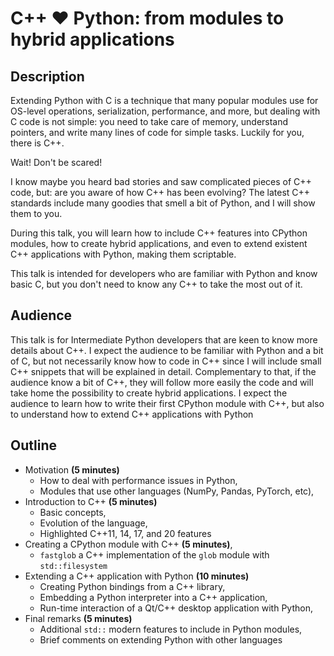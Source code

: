 #  C++ ♥ Python: from modules to hybrid applications

## Description

Extending Python with C is a technique that many popular modules use for
OS-level operations, serialization, performance, and more, but dealing with C
code is not simple: you need to take care of memory, understand pointers, and
write many lines of code for simple tasks. Luckily for you, there is C++.

Wait! Don't be scared!

I know maybe you heard bad stories and saw complicated pieces of C++ code, but:
are you aware of how C++ has been evolving? The latest C++ standards include
many goodies that smell a bit of Python, and I will show them to you.

During this talk, you will learn how to include C++ features into CPython
modules, how to create hybrid applications, and even to extend existent C++
applications with Python, making them scriptable.

This talk is intended for developers who are familiar with Python and know
basic C, but you don't need to know any C++ to take the most out of it.

## Audience

This talk is for Intermediate Python developers that are keen to know more
details about C++. I expect the audience to be familiar with Python and a bit
of C, but not necessarily know how to code in C++ since I will include small
C++ snippets that will be explained in detail. Complementary to that, if the
audience know a bit of C++, they will follow more easily the code and will
take home the possibility to create hybrid applications. I expect the audience
to learn how to write their first CPython module with C++, but also to
understand how to extend C++ applications with Python

## Outline

* Motivation **(5 minutes)**
  * How to deal with performance issues in Python,
  * Modules that use other languages (NumPy, Pandas, PyTorch, etc),
* Introduction to C++ **(5 minutes)**
  * Basic concepts,
  * Evolution of the language,
  * Highlighted C++11, 14, 17, and 20 features
* Creating a CPython module with C++ **(5 minutes)**,
  * `fastglob` a C++ implementation of the `glob` module with `std::filesystem`
* Extending a C++ application with Python **(10 minutes)**
  * Creating Python bindings from a C++ library,
  * Embedding a Python interpreter into a C++ application,
  * Run-time interaction of a Qt/C++ desktop application with Python,
* Final remarks **(5 minutes)**
  * Additional `std::` modern features to include in Python modules,
  * Brief comments on extending Python with other languages
